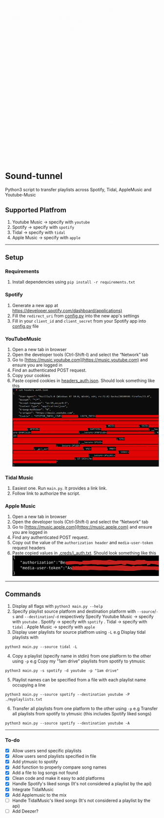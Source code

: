 ![Sound-tunnel gif](sound--tunnel.gif)
# Sound-tunnel
Python3 script to transfer playlists across Spotify, Tidal, AppleMusic and Youtube-Music

## Supported Platfrom
1. Youtube Music -> specify with `youtube`
2. Spotify -> specify with `spotify`
3. Tidal -> specify with `tidal`
4. Apple Music -> specify with `apple`

---
## Setup
### Requirements
1. Install dependencies using `pip install -r requirements.txt`

### Spotify
1. Generate a new app at [https://developer.spotify.com/dashboard/applications)](https://developer.spotify.com/dashboard/applications)
2. Fill the `redirect_uri` from [config.py](config/config.py) into the new app's settings
3. Fill in your `client_id` and `client_secret` from your Spotify app into [config.py](config/config.py) file 

### YouTubeMusic
1. Open a new tab in browser
2. Open the developer tools (Ctrl-Shift-I) and select the “Network” tab
3. Go to [https://music.youtube.com](https://music.youtube.com) and ensure you are logged in
4. Find an authenticated POST request.
5. Copy your cookies
6. Paste copied cookies in [headers_auth.json](.creds/headers_auth.json). Should look something like this
![example image](./image.png "Example img")

### Tidal Music
1. Easiest one. Run `main.py`. It provides a link link. 
2. Follow link to authorize the script.

### Apple Music
1. Open a new tab in browser
2. Open the developer tools (Ctrl-Shift-I) and select the “Network” tab
3. Go to [https://music.apple.com](https://music.apple.com) and ensure you are logged in
4. Find any authenticated POST request.
5. Copy out the value of the `authorization header` and `media-user-token` request headers
6. Paste copied values in [.creds/i_auth.txt](i_auth.txt). Should look something like this
![example image](./image_2.png "Example img")

---
## Commands
1. Display all flags with `python3 main.py --help`
2. Specify playlist source platform and destination platform with `--source`/`-s` and `--destination`/`-d` respectively
   Specify Youtube Music -> specify with `youtube`
   . Spotify -> specify with `spotify`
   . Tidal -> specify with `tidal`
   . Apple Music -> specify with `apple`
3. Display user playlists for source platfrom using `-L` e.g Display tidal playlists with
```
python3 main.py --source tidal -L
```
4. Copy a playlist (specify name in stdin) from one platform to the other using `-p` e.g Copy my "1am drive" playlists from spotify to ytmusic
```
python3 main.py -s spotify -d youtube -p "1am drive"
```
5. Playlist names can be specified from a file with each playlist name occupying a line
```
python3 main.py --source spotify --destination youtube -P ./myplaylists.txt
```
6. Transfer all playlists from one platform to the other using `-p` e.g Transfer all playlists from spotify to ytmusic (this includes Spotify liked songs)
```
python3 main.py --source spotify --destination youtube -A
```
---

### To-do
- [x] Allow users send specific playlists
- [x] Allow users send playlists specified in file
- [x] Add ytmusic to spotify
- [x] Add function to properly compare song names
- [x] Add a file to log songs not found
- [x] Clean code and make it easy to add platforms
- [x] Handle Spotify's liked songs (It's not considered a playlist by the api)
- [x] Integrate TidalMusic
- [x] Add Applemusic to the mix
- [ ] Handle TidalMusic's liked songs (It's not considered a playlist by the api)
- [ ] Add Deezer?
